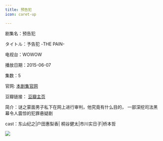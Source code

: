 ```yaml
---
title: 预告犯
icon: caret-up

---
```


剧集名：预告犯

タイトル：予告犯 -THE PAIN-

电视台：WOWOW

播放日期：2015-06-07

集数：5

官网: [本剧集官网](https://www.wowow.co.jp/detail/105755)

豆瓣链接： [豆瓣主页](https://movie.douban.com/subject/26282689/)


简介：谜之蒙面男子私下在网上进行审判，他究竟有什么目的， 一部深挖司法黑幕令人震惊的犯罪悬疑剧 ​​​

cast：东山纪之|户田惠梨香| 桐谷健太|市川实日子|桥本哲

![](https://listpic.tsgsanjiao.com/2015/2015ygf.jpg)